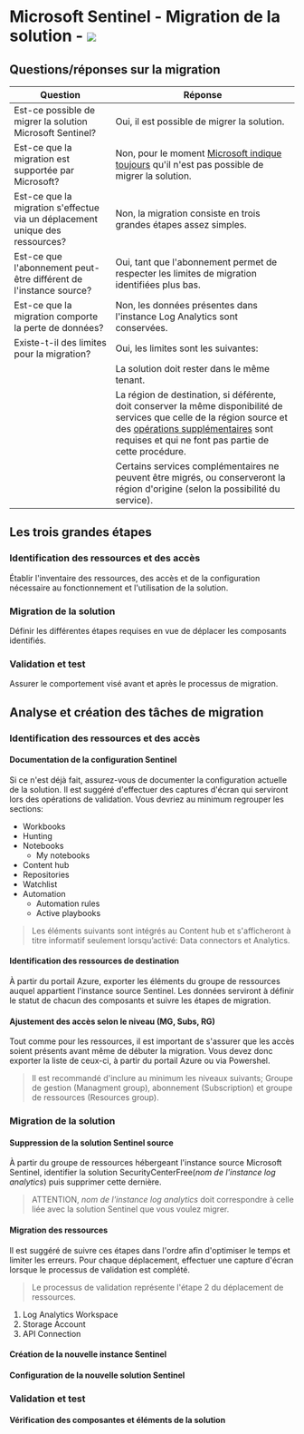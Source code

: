 [//]: # (title: Microsoft Sentinel - Migation de la solution)
[//]: # (description: Procédure sur la migration de la solution Microsoft Sentinel)
[//]: # (author: PhxDesign)
[//]: # (ms.author: jlgauthier)
[//]: # (ms.topic: SIEM)
[//]: # (ms.date: 03/19/2023)

# Microsoft Sentinel - Migration de la solution - ![](https://badgen.net/badge/Statut/draft/grey?icon=azure)

## Questions/réponses sur la migration

|Question |Réponse |
|--- |---|
|Est-ce possible de migrer la solution Microsoft Sentinel? |Oui, il est possible de migrer la solution. |
|Est-ce que la migration est supportée par Microsoft? |Non, pour le moment [Microsoft indique toujours](https://learn.microsoft.com/en-us/azure/azure-monitor/logs/move-workspace#workspace-move-considerations) qu'il n'est pas possible de migrer la solution. |
|Est-ce que la migration s'effectue via un déplacement unique des ressources? | Non, la migration consiste en trois grandes étapes assez simples. |
|Est-ce que l'abonnement peut-être différent de l'instance source? |Oui, tant que l'abonnement permet de respecter les limites de migration identifiées plus bas. |
|Est-ce que la migration comporte la perte de données? |Non, les données présentes dans l'instance Log Analytics sont conservées. |
|Existe-t-il des limites pour la migration? |Oui, les limites sont les suivantes: |
| |  La solution doit rester dans le même tenant. |
| |  La région de destination, si déférente, doit conserver la même disponibilité de services que celle de la région source et des [opérations supplémentaires](https://learn.microsoft.com/en-us/azure/azure-monitor/logs/move-workspace-region) sont requises et qui ne font pas partie de cette procédure. |
| |  Certains services complémentaires ne peuvent être migrés, ou conserveront la région d'origine (selon la possibilité du service). |

## Les trois grandes étapes

### Identification des ressources et des accès

Établir l'inventaire des ressources, des accès et de la configuration nécessaire au fonctionnement et l'utilisation de la solution.

### Migration de la solution

Définir les différentes étapes requises en vue de déplacer les composants identifiés.

### Validation et test

Assurer le comportement visé avant et après le processus de migration.

## Analyse et création des tâches de migration

### Identification des ressources et des accès

#### Documentation de la configuration Sentinel

Si ce n'est déjà fait, assurez-vous de documenter la configuration actuelle de la solution. Il est suggéré d'effectuer des captures d'écran qui serviront lors des opérations de validation. Vous devriez au minimum regrouper les sections:
 * Workbooks
 * Hunting
 * Notebooks
    * My notebooks
 * Content hub
 * Repositories
 * Watchlist
 * Automation
   * Automation rules
   * Active playbooks

> Les éléments suivants sont intégrés au Content hub et s'afficheront à titre informatif seulement lorsqu’activé: Data connectors et Analytics.

#### Identification des ressources de destination

À partir du portail Azure, exporter les éléments du groupe de ressources auquel appartient l'instance source Sentinel. Les données serviront à définir le statut de chacun des composants et suivre les étapes de migration.

#### Ajustement des accès selon le niveau (MG, Subs, RG)

Tout comme pour les ressources, il est important de s'assurer que les accès soient présents avant même de débuter la migration. Vous devez donc exporter la liste de ceux-ci, à partir du portail Azure ou via Powershel.

> Il est recommandé d'inclure au minimum les niveaux suivants; Groupe de gestion (Managment group), abonnement (Subscription) et groupe de ressources (Resources group).

### Migration de la solution

#### Suppression de la solution Sentinel source

À partir du groupe de ressources hébergeant l'instance source Microsoft Sentinel, identifier la solution SecurityCenterFree(_nom de l'instance log analytics_) puis supprimer cette dernière.

> ATTENTION, _nom de l'instance log analytics_ doit correspondre à celle liée avec la solution Sentinel que vous voulez migrer.

#### Migration des ressources
Il est suggéré de suivre ces étapes dans l'ordre afin d'optimiser le temps et limiter les erreurs. Pour chaque déplacement, effectuer une capture d'écran lorsque le processus de validation est complété.

> Le processus de validation représente l'étape 2 du déplacement de ressources.

1. Log Analytics Workspace
1. Storage Account
1. API Connection

#### Création de la nouvelle instance Sentinel

#### Configuration de la nouvelle solution Sentinel

### Validation et test

#### Vérification des composantes et éléments de la solution
